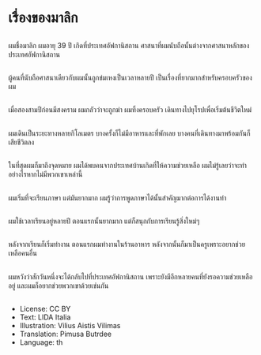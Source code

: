 # เรื่องของมาลิก

##
ผมชื่อมาลิก ผมอายุ 39 ปี เกิดที่ประเทศอัฟกานิสถาน ศาสนาที่ผมนับถือนั้นต่างจากศาสนาหลักของประเทศอัฟกานิสถาน

##
ผู้คนที่นับถือศาสนาเดียวกับผมนั้นถูกข่มเหงเป็นเวลาหลายปี เป็นเรื่องที่ยากมากสำหรับครอบครัวของผม

##
เมื่อสองสามปีก่อนมีสงคราม ผมกลัวว่าจะถูกฆ่า ผมทิ้งครอบครัว เดินทางไปยุโรปเพื่อเริ่มต้นชีวิตใหม่

##
ผมเดินเป็นระยะทางหลายกิโลเมตร บางครั้งก็ไม่มีอาหารและที่พักเลย บางคนที่เดินทางมาพร้อมกันก็เสียชีวิตลง

##
ในที่สุดผมก็มาถึงจุดหมาย ผมได้พบคนจากประเทศบ้านเกิดที่ให้ความช่วยเหลือ ผมไม่รู้เลยว่าจะทำอย่างไรหากไม่มีพวกเขาเหล่านี้

##
ผมเริ่มที่จะเรียนภาษา แต่มันยากมาก ผมรู้ว่าการพูดภาษาได้นั้นสำคัญมากต่อการได้งานทำ

##
ผมใช้เวลาเรียนอยู่หลายปี ตอนแรกนั้นยากมาก แต่ก็สนุกกับการเรียนรู้สิ่งใหม่ๆ

##
หลังจากเรียนก็เริ่มทำงาน ตอนแรกผมทำงานในร้านอาหาร หลังจากนั้นก็มาเป็นครูเพราะอยากช่วยเหลือคนอื่น

##
ผมหวังว่าสักวันหนึ่งจะได้กลับไปที่ประเทศอัฟกานิสถาน เพราะยังมีอีกหลายคนที่ยังรอความช่วยเหลืออยู่ และผมก็อยากช่วยพวกเขาด้วยเช่นกัน

##
* License: CC BY
* Text: LIDA Italia
* Illustration: Vilius Aistis Vilimas
* Translation: Pimusa Butrdee
* Language: th
